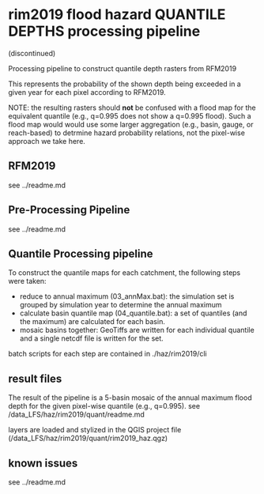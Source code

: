 # rim2019 flood hazard QUANTILE DEPTHS processing pipeline

(discontinued)

Processing pipeline to construct quantile depth rasters from RFM2019

This represents the probability of the shown depth being exceeded in a given year for each pixel according to RFM2019.

NOTE: the resulting rasters should **not** be confused with a flood map for the equivalent quantile (e.g., q=0.995 does not show a q=0.995 flood). Such a flood map would would use some larger aggregation (e.g., basin, gauge, or reach-based) to detrmine hazard probability relations, not the pixel-wise approach we take here. 

## RFM2019
see ../readme.md

## Pre-Processing Pipeline
see ../readme.md

## Quantile Processing pipeline
To construct the quantile maps for each catchment, the following steps were taken:
- reduce to annual maximum (03_annMax.bat): the simulation set is grouped by simulation year to determine the annual maximum
- calculate basin quantile map (04_quantile.bat): a set of quantiles (and the maximum) are calculated for each basin. 
- mosaic basins together: GeoTiffs are written for each individual quantile and a single netcdf file is written for the set. 

batch scripts for each step are contained in ./haz/rim2019/cli

## result files
The result of the pipeline is a 5-basin mosaic of the annual maximum flood depth for the given pixel-wise quantile (e.g., q=0.995). 
see /data_LFS/haz/rim2019/quant/readme.md

layers are loaded and stylized in the QGIS project file (/data_LFS/haz/rim2019/quant/rim2019_haz.qgz)

## known issues
see ../readme.md
